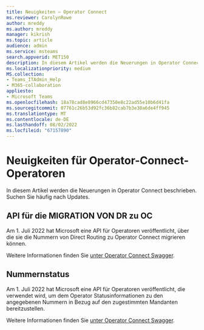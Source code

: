 ```yaml
---
title: Neuigkeiten – Operator Connect
ms.reviewer: CarolynRowe
author: mreddy
ms.author: mreddy
manager: kikrish
ms.topic: article
audience: admin
ms.service: msteams
search.appverid: MET150
description: In diesem Artikel werden die Neuerungen in Operator Connect beschrieben. Suchen Sie häufig nach Updates.
ms.localizationpriority: medium
MS.collection:
- Teams_ITAdmin_Help
- M365-collaboration
appliesto:
- Microsoft Teams
ms.openlocfilehash: 18a78cad8e8966cd47350e8c22ad55e10b6d41fa
ms.sourcegitcommit: 07761c26b53d92fc36b82cab7b3e38a6de4ff945
ms.translationtype: MT
ms.contentlocale: de-DE
ms.lasthandoff: 08/02/2022
ms.locfileid: "67157890"
---
```

# <a name="whats-new-for-operator-connect-operators"></a>Neuigkeiten für Operator-Connect-Operatoren

In diesem Artikel werden die Neuerungen in Operator Connect beschrieben. Suchen Sie häufig nach Updates.

## <a name="dr-to-oc-migration-api"></a>API für die MIGRATION VON DR zu OC

Am 1. Juli 2022 hat Microsoft eine API für Operatoren veröffentlicht, über die sie die Nummern von Direct Routing zu Operator Connect migrieren können. 

Weitere Informationen finden Sie [unter Operator Connect Swagger](https://operatorconnect.microsoft.com/api/swagger#tag/TnMigration-(New)).

## <a name="number-status"></a>Nummernstatus

Am 1. Juli 2022 hat Microsoft eine API für Operatoren veröffentlicht, die verwendet wird, um dem Operator Statusinformationen zu den angegebenen Nummern in Bezug auf den zugestimmten Mandanten bereitzustellen.

Weitere Informationen finden Sie [unter Operator Connect Swagger](https://operatorconnect.microsoft.com/api/swagger#operation/NumberStatus_GetNumberStatus).
